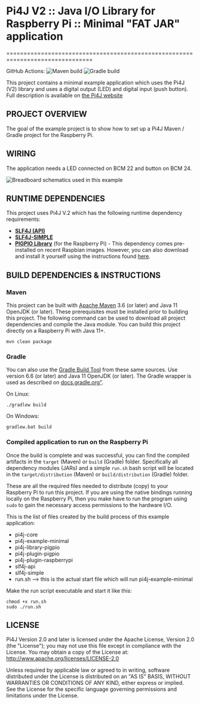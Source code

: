 # Pi4J V2 :: Java I/O Library for Raspberry Pi :: Minimal "FAT JAR" application
===============================================================================

GitHub Actions: 
![Maven build](https://github.com/pi4j/pi4j-example-fatjar/workflows/Maven/badge.svg)
![Gradle build](https://github.com/pi4j/pi4j-example-fatjar/workflows/Gradle/badge.svg)

This project contains a minimal example application which uses the Pi4J (V2) library and uses a digital output (LED) 
and digital input (push button). Full description is available on [the Pi4J website](https://v2.pi4j.com/getting-started/minimal-example-application)

## PROJECT OVERVIEW

The goal of the example project is to show how to set up a Pi4J Maven / Gradle project for the Raspberry Pi.

## WIRING

The application needs a LED connected on BCM 22 and button on BCM 24. 

![Breadboard schematics used in this example](assets/led-button_bb.png)

## RUNTIME DEPENDENCIES

This project uses Pi4J V.2 which has the following runtime dependency requirements:
- [**SLF4J (API)**](https://www.slf4j.org/)
- [**SLF4J-SIMPLE**](https://www.slf4j.org/)
- [**PIGPIO Library**](http://abyz.me.uk/rpi/pigpio) (for the Raspberry Pi) - This 
dependency comes pre-installed on recent Raspbian images.  However, you can also 
download and install it yourself using the instructions found 
[here](http://abyz.me.uk/rpi/pigpio/download.html).

## BUILD DEPENDENCIES & INSTRUCTIONS

### Maven

This project can be built with [Apache Maven](https://maven.apache.org/) 3.6 
(or later) and Java 11 OpenJDK (or later). These prerequisites must be installed 
prior to building this project.  The following command can be used to download 
all project dependencies and compile the Java module.  You can build this 
project directly on a Raspberry Pi with Java 11+.  

```
mvn clean package
```

### Gradle

You can also use the [Gradle Build Tool](https://gradle.org/) from these same sources. 
Use version 6.6 (or later) and Java 11 OpenJDK (or later). The Gradle wrapper is used as 
described on [docs.gradle.org"](https://docs.gradle.org/current/userguide/gradle_wrapper.html).

On Linux:

```
./gradlew build
```

On Windows:

```
gradlew.bat build
```

### Compiled application to run on the Raspberry Pi

Once the build is complete and was successful, you can find the compiled 
artifacts in the `target` (Maven) or `build` (Gradle) folder.  Specifically 
all dependency modules (JARs) and a simple `run.sh` bash script will be located in the 
`target/distribution` (Maven) or `build/distribution` (Gradle) folder.  

These are all the required files needed to distribute (copy) to your
Raspberry Pi to run this project.  If you are using the native bindings running 
locally on the Raspberry Pi, then you make have to run the program using `sudo` 
to gain the necessary access permissions to the hardware I/O. 

This is the list of files created by the build process of this example application:

* pi4j-core
* pi4j-example-minimal
* pi4j-library-pigpio
* pi4j-plugin-pigpio
* pi4j-plugin-raspberrypi
* slf4j-api
* slf4j-simple
* run.sh --> this is the actual start file which will run pi4j-example-minimal

Make the run script executable and start it like this:

```
chmod +x run.sh
sudo ./run.sh
```

## LICENSE

 Pi4J Version 2.0 and later is licensed under the Apache License,
 Version 2.0 (the "License"); you may not use this file except in
 compliance with the License.  You may obtain a copy of the License at:
      http://www.apache.org/licenses/LICENSE-2.0

 Unless required by applicable law or agreed to in writing, software
 distributed under the License is distributed on an "AS IS" BASIS,
 WITHOUT WARRANTIES OR CONDITIONS OF ANY KIND, either express or implied.
 See the License for the specific language governing permissions and
 limitations under the License.

